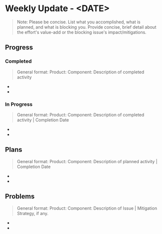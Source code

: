 # Weekly Update - \<DATE>

> Note: Please be concise. List what you accomplished, what is planned, and what is blocking you. Provide concise, brief detail about the effort's value-add or the blocking issue's impact/mitigations.


## Progress

### Completed
> General format: Product: Component: Description of completed activity
* 
*

### In Progress
> General format: Product: Component: Description of completed activity | Completion Date
* 
*


## Plans
> General format: Product: Component: Description of planned activity | Completion Date
* 
* 


## Problems

> General format: Product: Component: Description of Issue | Mitigation Strategy, if any.
*
*
  
 
